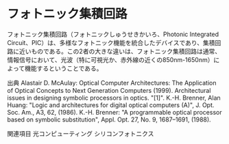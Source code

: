 # フォトニック集積回路

フォトニック集積回路（フォトニックしゅうせきかいろ、Photonic Integrated Circuit、PIC）は、多様なフォトニック機能を統合したデバイスであり、集積回路に近いものである。この2者の大きな違いは、フォトニック集積回路は通常、情報信号において、光波（特に可視光か、赤外線の近くの850nm-1650nm）によって機能するということである。

出典
Alastair D. McAulay: Optical Computer Architectures: The Application of Optical Concepts to Next Generation Computers (1999).
Architectural issues in designing symbolic processors in optics.
"[1]".
K.-H. Brenner, Alan Huang: "Logic and architectures for digital optical computers (A)", J. Opt. Soc. Am., A3, 62, (1986).
K.-H. Brenner: "A programmable optical processor based on symbolic substitution", Appl. Opt. 27, No. 9, 1687–1691, (1988).

関連項目
光コンピューティング
シリコンフォトニクス